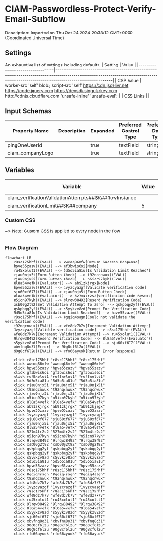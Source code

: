 # CIAM-Passwordless-Protect-Verify-Email-Subflow
Description: Imported on Thu Oct 24 2024 20:38:12 GMT&#43;0000 (Coordinated Universal Time) 


## Settings
An exhaustive list of settings including defaults.
| Setting                          | Value                                                                                                                                                                                   |
|----------------------------------|-----------------------------------------------------------------------------------------------------------------------------------------------------------------------------------------|
| CSP Value                        | worker-src &#39;self&#39; blob:; script-src &#39;self&#39; https://cdn.jsdelivr.net https://code.jquery.com https://devsdk.singularkey.com http://cdnjs.cloudflare.com &#39;unsafe-inline&#39; &#39;unsafe-eval&#39;; | 
 | CSS Links                        | |

## Input Schemas
| Property Name | Description | Expanded | Preferred Control Type | Preferred Data Type | Required |
|----------------------------------|-----------------|-----------------|-----------------|-----------------|-----------------|
| pingOneUserId |  | true | textField | string | true | 
 | ciam_companyLogo |  | true | textField | string | false | 
 


## Variables
| Variable | Value | Context | Display Name | Field Type | Min | Max | Mutable | Type |                                                                                                                                                                
|----------------------------------|-----------------|-----------------|-----------------|-----------------|-----------------|-----------------|-----------------|-----------------|
| ciam_verificationValidationAttempts##SK##flowInstance |  | flowInstance |  | number | 0 | 2000 | true | property | 
 | ciam_verificationLimit##SK##company | 5 | company |  | number | 0 | 2000 | false | property | 
 

### Custom CSS
~> Note: Custom CSS is applied to every node in the flow

```css

```


### Flow Diagram
```mermaid
flowchart LR
    r8sc175hhf((EVAL)) --> wweoq86mfw[Return Success Response]
    hpve55zazv((EVAL)) --> gf3bwis6oi[Node]
    ru45xolut1((EVAL)) --> 5d5o5ia81u[Is Validation Limit Reached?]
    rjau0njx5i[Form Button Check] --> t92nqcnwux((EVAL))
    rjau0njx5i[Form Button Check] --> n5icn97kyh((EVAL))
    8l8a54vefk((Evaluator)) --> ab91zkjrgx[Node]
    hpve55zazv((EVAL)) --> 1vyzcyazgf[Validate verification code]
    sju60xf677((EVAL)) --> rjau0njx5i[Form Button Check]
    8l8a54vefk((Evaluator)) --> 527m4tr2s2[Verification Code Resent]
    n5icn97kyh((EVAL)) --> 9lrqw38492[Resend Verification Code]
    xsb00g2t92[Set Validation Attempt To Zero] --> qskpbqg2yf((EVAL))
    qskpbqg2yf((EVAL)) --> s5yykzv8zd[Prompt For Verification Code]
    5d5o5ia81u[Is Validation Limit Reached?] --> hpve55zazv((EVAL))
    r8sc175hhf((EVAL)) --> 8gqiq4sagn[Could not validate the verification code]
    t92nqcnwux((EVAL)) --> wfe8dz7k7v[Increment Validation Attempt]
    1vyzcyazgf[Validate verification code] --> r8sc175hhf((EVAL))
    wfe8dz7k7v[Increment Validation Attempt] --> ru45xolut1((EVAL))
    9lrqw38492[Resend Verification Code] --> 8l8a54vefk((Evaluator))
    s5yykzv8zd[Prompt For Verification Code] --> sju60xf677((EVAL))
    xbvfnq8o31[Error] --> 90g8cf6l2u((EVAL))
    90g8cf6l2u((EVAL)) --> rfo66ayuok[Return Error Response]

    click r8sc175hhf "r8sc175hhf" "r8sc175hhf"
    click wweoq86mfw "wweoq86mfw" "wweoq86mfw"
    click hpve55zazv "hpve55zazv" "hpve55zazv"
    click gf3bwis6oi "gf3bwis6oi" "gf3bwis6oi"
    click ru45xolut1 "ru45xolut1" "ru45xolut1"
    click 5d5o5ia81u "5d5o5ia81u" "5d5o5ia81u"
    click rjau0njx5i "rjau0njx5i" "rjau0njx5i"
    click t92nqcnwux "t92nqcnwux" "t92nqcnwux"
    click rjau0njx5i "rjau0njx5i" "rjau0njx5i"
    click n5icn97kyh "n5icn97kyh" "n5icn97kyh"
    click 8l8a54vefk "8l8a54vefk" "8l8a54vefk"
    click ab91zkjrgx "ab91zkjrgx" "ab91zkjrgx"
    click hpve55zazv "hpve55zazv" "hpve55zazv"
    click 1vyzcyazgf "1vyzcyazgf" "1vyzcyazgf"
    click sju60xf677 "sju60xf677" "sju60xf677"
    click rjau0njx5i "rjau0njx5i" "rjau0njx5i"
    click 8l8a54vefk "8l8a54vefk" "8l8a54vefk"
    click 527m4tr2s2 "527m4tr2s2" "527m4tr2s2"
    click n5icn97kyh "n5icn97kyh" "n5icn97kyh"
    click 9lrqw38492 "9lrqw38492" "9lrqw38492"
    click xsb00g2t92 "xsb00g2t92" "xsb00g2t92"
    click qskpbqg2yf "qskpbqg2yf" "qskpbqg2yf"
    click qskpbqg2yf "qskpbqg2yf" "qskpbqg2yf"
    click s5yykzv8zd "s5yykzv8zd" "s5yykzv8zd"
    click 5d5o5ia81u "5d5o5ia81u" "5d5o5ia81u"
    click hpve55zazv "hpve55zazv" "hpve55zazv"
    click r8sc175hhf "r8sc175hhf" "r8sc175hhf"
    click 8gqiq4sagn "8gqiq4sagn" "8gqiq4sagn"
    click t92nqcnwux "t92nqcnwux" "t92nqcnwux"
    click wfe8dz7k7v "wfe8dz7k7v" "wfe8dz7k7v"
    click 1vyzcyazgf "1vyzcyazgf" "1vyzcyazgf"
    click r8sc175hhf "r8sc175hhf" "r8sc175hhf"
    click wfe8dz7k7v "wfe8dz7k7v" "wfe8dz7k7v"
    click ru45xolut1 "ru45xolut1" "ru45xolut1"
    click 9lrqw38492 "9lrqw38492" "9lrqw38492"
    click 8l8a54vefk "8l8a54vefk" "8l8a54vefk"
    click s5yykzv8zd "s5yykzv8zd" "s5yykzv8zd"
    click sju60xf677 "sju60xf677" "sju60xf677"
    click xbvfnq8o31 "xbvfnq8o31" "xbvfnq8o31"
    click 90g8cf6l2u "90g8cf6l2u" "90g8cf6l2u"
    click 90g8cf6l2u "90g8cf6l2u" "90g8cf6l2u"
    click rfo66ayuok "rfo66ayuok" "rfo66ayuok"
```
